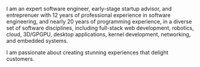 I am an expert software engineer, early-stage startup advisor, and entreprenuer with
12 years of professional experience in software engineering, and nearly 20 years of programming experience, in a diverse set of software disciplines, including
full-stack web development, robotics, cloud, 3D/GPGPU, desktop applications,
kernel development, networking, and embedded systems.

I am passionate about creating stunning experiences that delight customers.